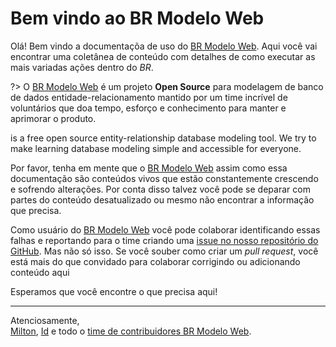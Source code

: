 # Bem vindo ao BR Modelo Web

Olá! Bem vindo a documentaçõa de uso do [BR Modelo Web](https://www.brmodeloweb.com). Aqui você vai encontrar uma coletânea de conteúdo com detalhes de como executar as mais variadas ações dentro do _BR_.


?> O [BR Modelo Web](https://www.brmodeloweb.com) é um projeto **Open Source** para modelagem de banco de dados entidade-relacionamento mantido por um time incrível de voluntários que doa tempo, esforço e conhecimento para manter e aprimorar o produto.

is a free open source entity-relationship database modeling tool. We try to make learning database modeling simple and accessible for everyone. 

Por favor, tenha em mente que o [BR Modelo Web](https://www.brmodeloweb.com) assim como essa documentação são conteúdos vivos que estão constantemente crescendo e sofrendo alterações. Por conta disso talvez você pode se deparar com partes do conteúdo desatualizado ou mesmo não encontrar a informação que precisa.

Como usuário do [BR Modelo Web](https://www.brmodeloweb.com) você pode colaborar identificando essas falhas e reportando para o time criando uma [issue no nosso repositório do GitHub](https://github.com/brmodeloweb/brmodelo-docs/issues/new). Mas não só isso. Se você souber como criar um _pull request_, você está mais do que convidado para colaborar corrigindo ou adicionando conteúdo aqui

Esperamos que você encontre o que precisa aqui!

---

Atenciosamente,  
[Milton](https://github.com/miltonbsn), [Id](https://github.com/idmarjr) e todo o [time de contribuidores BR Modelo Web](https://github.com/brmodeloweb/brmodelo-app#contributors-).